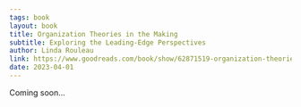 ```yaml
---
tags: book
layout: book
title: Organization Theories in the Making
subtitle: Exploring the Leading-Edge Perspectives
author: Linda Rouleau
link: https://www.goodreads.com/book/show/62871519-organization-theories-in-the-making
date: 2023-04-01
---
```


Coming soon...